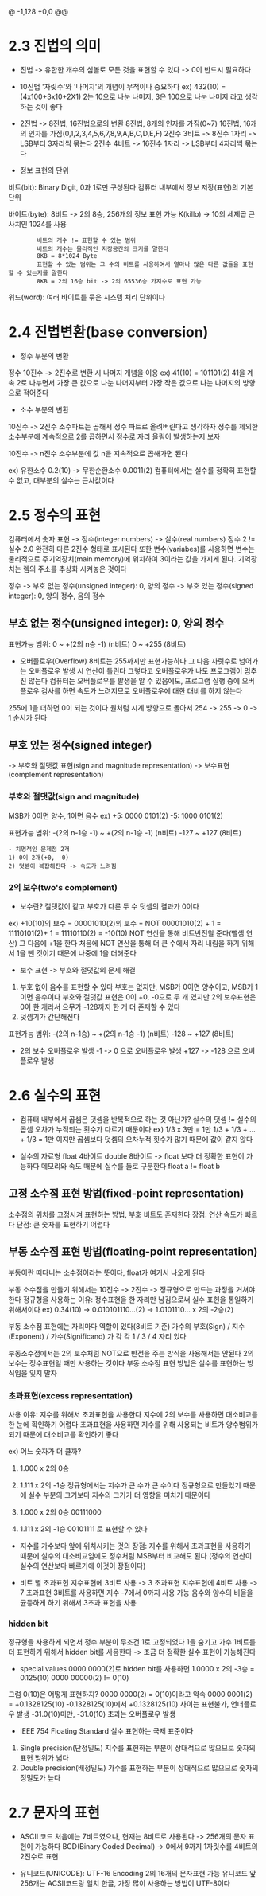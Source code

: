 @ -1,128 +0,0 @@
# 2.3 진법의 의미

- 진법 -> 유한한 개수의 심볼로 모든 것을 표현할 수 있다
    -> 0이 반드시 필요하다

- 10진법
'자릿수'와 '나머지'의 개념이 무척이나 중요하다
ex) 432(10) = (4x100+3x10+2X1)
2는 10으로 나눈 나머지, 3은 100으로 나눈 나머지 라고 생각하는 것이 좋다

- 2진법 -> 8진법, 16진법으로의 변환
8진법, 8개의 인자를 가짐(0~7)
16진법, 16개의 인자를 가짐(0,1,2,3,4,5,6,7,8,9,A,B,C,D,E,F)
2진수 3비트 -> 8진수 1자리 -> LSB부터 3자리씩 묶는다
2진수 4비트 -> 16진수 1자리 -> LSB부터 4자리씩 묶는다

- 정보 표현의 단위

비트(bit): Binary Digit, 0과 1로만 구성된다
컴퓨터 내부에서 정보 저장(표현)의 기본 단위

바이트(byte): 8비트 -> 2의 8승, 256개의 정보 표현 가능
            K(killo) -> 10의 세제곱 근사치인 1024를 사용

            비트의 개수 != 표현할 수 있는 범위
            비트의 개수는 물리적인 저장공간의 크기를 말한다
            8KB = 8*1024 Byte
            표현할 수 있는 범위는 그 수의 비트를 사용하여서 얼마나 많은 다른 값들을 표현할 수 있는지를 말한다
            8KB = 2의 16승 bit -> 2의 65536승 가지수로 표현 가능

워드(word): 여러 바이트를 묶은 시스템 처리 단위이다


# 2.4 진법변환(base conversion)

- 정수 부분의 변환

정수 10진수 -> 2진수로 변환 시 나머지 개념을 이용
ex) 41(10) = 101101(2)
41을 계속 2로 나누면서 가장 큰 값으로 나눈 나머지부터 가장 작은 값으로 나눈 나머지의 방향으로 적어준다

- 소수 부분의 변환

10진수 -> 2진수
소수파트는 곱해서 정수 파트로 올려버린다고 생각하자
정수를 제외한 소수부분에 계속적으로 2를 곱하면서 정수로 자리 올림이 발생하는지 보자

10진수 -> n진수
소수부분에 값 n을 지속적으로 곱해가면 된다

ex) 유한소수 0.2(10) -> 무한순환소수 0.0011(2)
컴퓨터에서는 실수를 정확히 표현할 수 없고, 대부분의 실수는 근사값이다


# 2.5 정수의 표현

컴퓨터에서 숫자 표현 -> 정수(integer numbers)
                -> 실수(real numbers)
정수 2 != 실수 2.0 완전히 다른 2진수 형태로 표시된다
또한 변수(variabes)를 사용하면 변수는 물리적으로 주기억장치(main memory)에 위치하여 3이라는 값을 가지게 된다. 기억장치는 렘의 주소를 추상화 시켜놓은 것이다

정수 -> 부호 없는 정수(unsigned integer): 0, 양의 정수
    -> 부호 있는 정수(signed integer): 0, 양의 정수, 음의 정수

## 부호 없는 정수(unsigned integer): 0, 양의 정수
표현가능 범위: 
0 ~ +(2의 n승 -1) (n비트)
0 ~ +255 (8비트)

- 오버플로우(Overflow)
8비트는 255까지만 표현가능하다
그 다음 자릿수로 넘어가는 오버플로우 발생 시 연산이 틀린다
그렇다고 오버플로우가 나도 프로그램이 멈추진 않는다
컴퓨터는 오버플로우를 발생을 알 수 있음에도,
프로그램 실행 중에 오버플로우 검사를 하면 속도가 느려지므로 오버플로우에 대한 대비를 하지 않는다

255에 1을 더하면 0이 되는 것이다
원처럼 시계 방향으로 돌아서 254 -> 255 -> 0 -> 1 순서가 된다

## 부호 있는 정수(signed integer)
-> 부호와 절댓값 표현(sign and magnitude representation)
-> 보수표현(complement representation)

### 부호와 절댓값(sign and magnitude)
MSB가 0이면 양수, 1이면 음수
ex) +5: 0000 0101(2)
    -5: 1000 0101(2)

표현가능 범위:
-(2의 n-1승 -1) ~ +(2의 n-1승 -1) (n비트)
-127 ~ +127 (8비트)

    - 치명적인 문제점 2개
    1) 0이 2개(+0, -0)
    2) 덧셈이 복잡해진다 -> 속도가 느려짐

### 2의 보수(two's complement)
- 보수란?
절댓값이 같고 부호가 다른 두 수
덧셈의 결과가 0이다

ex) +10(10)의 보수
= 00001010(2)의 보수
= NOT 00001010(2) + 1
= 11110101(2)+ 1
= 11110110(2)
= -10(10)
NOT 연산을 통해 비트반전읠 준다(뺄셈 연산)
그 다음에 +1을 한다
처음에 NOT 연산을 통해 더 큰 수에서 자리 내림을 하기 위해서 1을 뺀 것이기 때문에 나중에 1을 더해준다

- 보수 표현 -> 부호와 절댓값의 문제 해결
1) 부호 없이 음수를 표현할 수 있다
    부호는 없지만, MSB가 0이면 양수이고, MSB가 1이면 음수이다
    부호와 절댓값 표현은 0이 +0, -0으로 두 개 였지만
    2의 보수표현은 0이 한 개라서 으무가 -128까지 한 개 더 존재할 수 있다
2) 덧셈기가 간단해진다

표현가능 범위:
-(2의 n-1승) ~ +(2의 n-1승 -1) (n비트)
-128 ~ +127 (8비트)

- 2의 보수 오버플로우 발생
-1 -> 0 으로 오버플로우 발생
+127 -> -128 으로 오버플로우 발생


# 2.6 실수의 표현

- 컴퓨터 내부에서 곱셈은 덧셈을 반복적으로 하는 것 아닌가?
실수의 덧셈 != 실수의 곱셈
오차가 누적되는 횟수가 다르기 때문이다
ex) 1/3 x 3만 = 1만
    1/3 + 1/3 + ... + 1/3 = 1만
    이지만 곱셈보다 덧셈의 오차누적 횟수가 많기 때문에 값이 같지 않다

- 실수의 자료형
float 4바이트
double 8바이트 -> float 보다 더 정확한 표현이 가능하다
메모리와 속도 때문에 실수를 둘로 구분한다
float a != float b

## 고정 소수점 표현 방법(fixed-point representation)
소수점의 위치를 고정시켜 표현하는 방법, 부호 비트도 존재한다
장점: 연산 속도가 빠르다
단점: 큰 숫자를 표현하기 어렵다

## 부동 소수점 표현 방법(floating-point representation)
부동이란 떠다니는 소수점이라는 뜻이다, float가 여기서 나오게 된다

부동 소수점을 만들기 위해서는 10진수 -> 2진수 -> 정규형으로 만드는 과정을 거쳐야 한다
정규형을 사용하는 이유:
정수표현을 한 자리만 남김으로써 실수 표현을 통일하기 위해서이다
ex) 0.34(10)
-> 0.010101110...(2)
-> 1.0101110... x 2의 -2승(2)

부동 소수점 표현에는 자리마다 역할이 있다(8비트 기준)
가수의 부호(Sign) / 지수(Exponent) / 가수(Significand) 가 각 각 1 / 3 / 4 자리 있다

부동소수점에서는 2의 보수처럼 NOT으로 반전을 주는 방식을 사용해서는 안된다
2의 보수는 정수표현일 때만 사용하는 것이다
부동  소수점 표현 방법은 실수를 표현하는 방식임을 잊지 말자

### 초과표현(excess representation)
사용 이유: 지수를 위해서 초과표현을 사용한다
지수에 2의 보수를 사용하면 대소비교를 한 눈에 확인하기 어렵다
초과표현을 사용하면 지수를 위해 사용되는 비트가 양수범위가 되기 때문에 대소비교를 확인하기 좋다

ex) 어느 숫자가 더 클까?
1) 1.000 x 2의 0승
2) 1.111 x 2의 -1승
정규형에서는 지수가 큰 수가 큰 수이다
정규형으로 만들었기 때문에 실수 부분의 크기보다 지수의 크기가 더 영향을 미치기 때문이다

1) 1.000 x 2의 0승
00111000
2) 1.111 x 2의 -1승
00101111
로 표현할 수 있다

- 지수를 가수보다 앞에 위치시키는 것의 장점:
지수를 위해서 초과표현을 사용하기 때문에
실수의 대소비교임에도 정수처럼 MSB부터 비교해도 된다
(정수의 연산이 실수의 연산보다 빠르기에 이것이 장점이다)

- 비트 별 초과표현
지수표현에 3비트 사용 -> 3 초과표현
지수표현에 4비트 사용 -> 7 초과표현
3비트를 사용하면 지수 -7에서 0까지 사용 가능
음수와 양수의 비율을 균등하게 하기 위해서 3초과 표현을 사용

### hidden bit
정규형을 사용하게 되면서 정수 부분이 무조건 1로 고정되었다
1을 숨기고 가수 1비트를 더 표현하기 위해서 hidden bit를 사용한다
-> 조금 더 정확한 실수 표현이 가능해진다

- special values
0000 0000(2)로 hidden bit를 사용하면
1.0000 x 2의 -3승 = 0.125(10)
0000 00000(2) != 0(10)

그럼 0(10)은 어떻게 표현하지?
0000 0000(2) = 0(10)이라고 약속
0000 0001(2) = +0.1328125(10)
-0.1328125(10)에서 +0.1328125(10) 사이는 표현불가, 언더플로우 발생
-31.0(10)미만, -31.0(10) 초과는 오버플로우 발생

- IEEE 754 Floating Standard
실수 표현하는 국제 표준이다
1) Single precision(단정밀도)
지수를 표현하는 부분이 상대적으로 많으므로 숫자의 표현 범위가 넓다
2) Double precision(배정밀도)
가수를 표현하는 부분이 상대적으로 많으므로 숫자의 정밀도가 높다


# 2.7 문자의 표현

- ASCII 코드
처음에는 7비트였으나, 현재는 8비트로 사용된다
-> 256개의 문자 표현이 가능하다
BCD(Binary Coded Decimal)
-> 0에서 9까지 1자릿수를 4비트의 2진수로 표현

- 유니코드(UNICODE): UTF-16 Encoding
2의 16개의 문자표현 가능
유니코드 앞 256개는 ACSII코드랑 일치
한글, 가장 많이 사용하는 방법이 UTF-8이다